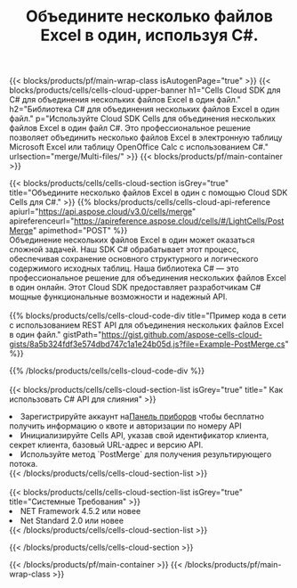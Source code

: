 ﻿---
title:  Объедините несколько файлов Excel в один, используя C#.
description:  Облачные API и SDK для объединения нескольких файлов Excel с использованием C#.
---
{{< blocks/products/pf/main-wrap-class isAutogenPage="true" >}}
{{< blocks/products/cells/cells-cloud-upper-banner h1="Cells Cloud SDK для C# для объединения нескольких файлов Excel в один файл." h2="Библиотека C# для объединения нескольких файлов Excel в один файл." p="Используйте Cloud SDK Cells для объединения нескольких файлов Excel в один файл C#. Это профессиональное решение позволяет объединить несколько файлов Excel в электронную таблицу Microsoft Excel или таблицу OpenOffice Calc с использованием C#." urlsection="merge/Multi-files/" >}}
{{< blocks/products/pf/main-container >}}

{{< blocks/products/cells/cells-cloud-section isGrey="true" title="Объедините несколько файлов Excel в один с помощью Cloud SDK Cells для C#." >}}
{{% blocks/products/cells/cells-cloud-api-reference apiurl="https://api.aspose.cloud/v3.0/cells/merge" apireferenceurl="https://apireference.aspose.cloud/cells/#/LightCells/PostMerge" apimethod="POST" %}}
<br/>
Объединение нескольких файлов Excel в один может оказаться сложной задачей. Наш SDK C# обрабатывает этот процесс, обеспечивая сохранение основного структурного и логического содержимого исходных таблиц. Наша библиотека C# — это профессиональное решение для объединения нескольких файлов Excel в один онлайн. Этот Cloud SDK предоставляет разработчикам C# мощные функциональные возможности и надежный API.
<br/>
<br/>
{{% blocks/products/cells/cells-cloud-code-div title="Пример кода в сети с использованием REST API для объединения нескольких файлов Excel в один файл." gistPath="https://gist.github.com/aspose-cells-cloud-gists/8a5b324fdf3e574dbd747c1a1e24b05d.js?file=Example-PostMerge.cs" %}}
  
{{% /blocks/products/cells/cells-cloud-code-div %}}
<br/>
<br/>
{{< blocks/products/cells/cells-cloud-section-list isGrey="true" title=" Как использовать C# API для слияния" >}}
<li> Зарегистрируйте аккаунт на<a href="https://dashboard.aspose.cloud/">Панель приборов</a> чтобы бесплатно получить информацию о квоте и авторизации по номеру API</li>
<li>Инициализируйте Cells API, указав свой идентификатор клиента, секрет клиента, базовый URL-адрес и версию API.</li>
<li>Используйте метод `PostMerge` для получения результирующего потока.</li>
{{< /blocks/products/cells/cells-cloud-section-list >}}
<br/>
<br/>
{{< blocks/products/cells/cells-cloud-section-list isGrey="true" title="Системные Требования" >}}
<li>NET Framework 4.5.2 или новее</li>
<li>Net Standard 2.0 или новее</li>
{{< /blocks/products/cells/cells-cloud-section-list >}}

{{< /blocks/products/cells/cells-cloud-section >}}

{{< /blocks/products/pf/main-container >}}
{{< /blocks/products/pf/main-wrap-class >}}
